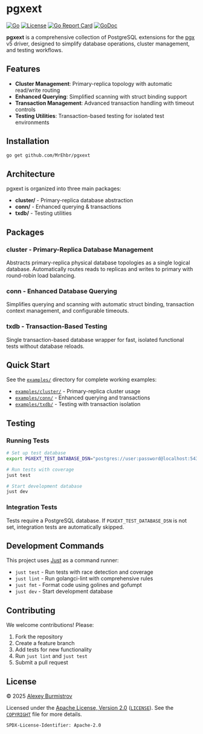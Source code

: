 # pgxext

[![Go](https://github.com/MrEhbr/pgxext/actions/workflows/ci.yml/badge.svg)](https://github.com/MrEhbr/pgxext/actions/workflows/ci.yml)
[![License](https://img.shields.io/badge/License-Apache%202.0-blue.svg)](https://github.com/MrEhbr/pgxext/blob/main/COPYRIGHT)
[![Go Report Card](https://goreportcard.com/badge/github.com/MrEhbr/pgxext)](https://goreportcard.com/report/github.com/MrEhbr/pgxext)
[![GoDoc](https://godoc.org/github.com/MrEhbr/pgxext?status.svg)](https://godoc.org/github.com/MrEhbr/pgxext)

**pgxext** is a comprehensive collection of PostgreSQL extensions for the [pgx](https://github.com/jackc/pgx) v5 driver, designed to simplify database operations, cluster management, and testing workflows.

## Features

- **Cluster Management**: Primary-replica topology with automatic read/write routing
- **Enhanced Querying**: Simplified scanning with struct binding support
- **Transaction Management**: Advanced transaction handling with timeout controls
- **Testing Utilities**: Transaction-based testing for isolated test environments

## Installation

```bash
go get github.com/MrEhbr/pgxext
```

## Architecture

pgxext is organized into three main packages:

- **cluster/** - Primary-replica database abstraction
- **conn/** - Enhanced querying & transactions
- **txdb/** - Testing utilities

## Packages

### cluster - Primary-Replica Database Management

Abstracts primary-replica physical database topologies as a single logical database. Automatically routes reads to replicas and writes to primary with round-robin load balancing.

### conn - Enhanced Database Querying

Simplifies querying and scanning with automatic struct binding, transaction context management, and configurable timeouts.

### txdb - Transaction-Based Testing

Single transaction-based database wrapper for fast, isolated functional tests without database reloads.

## Quick Start

See the [`examples/`](examples/) directory for complete working examples:

- [`examples/cluster/`](examples/cluster/) - Primary-replica cluster usage
- [`examples/conn/`](examples/conn/) - Enhanced querying and transactions
- [`examples/txdb/`](examples/txdb/) - Testing with transaction isolation

## Testing

### Running Tests

```bash
# Set up test database
export PGXEXT_TEST_DATABASE_DSN="postgres://user:password@localhost:5432/testdb"

# Run tests with coverage
just test

# Start development database
just dev
```

### Integration Tests

Tests require a PostgreSQL database. If `PGXEXT_TEST_DATABASE_DSN` is not set, integration tests are automatically skipped.

## Development Commands

This project uses [Just](https://github.com/casey/just) as a command runner:

- `just test` - Run tests with race detection and coverage
- `just lint` - Run golangci-lint with comprehensive rules
- `just fmt` - Format code using golines and gofumpt
- `just dev` - Start development database

## Contributing

We welcome contributions! Please:

1. Fork the repository
2. Create a feature branch
3. Add tests for new functionality
4. Run `just lint` and `just test`
5. Submit a pull request

## License

© 2025 [Alexey Burmistrov](https://github.com/MrEhbr)

Licensed under the [Apache License, Version 2.0](https://www.apache.org/licenses/LICENSE-2.0) ([`LICENSE`](LICENSE)). See the [`COPYRIGHT`](COPYRIGHT) file for more details.

`SPDX-License-Identifier: Apache-2.0`
